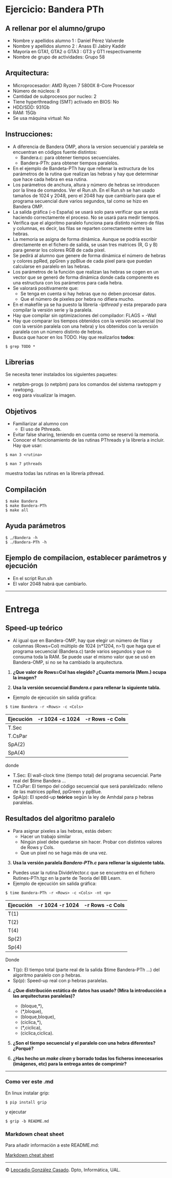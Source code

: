 # Ejercicio: Bandera PTh
   
## A rellenar por el alumno/grupo
 * Nombre y apellidos alumno 1   : Daniel Pérez Valverde
 * Nombre y apellidos alumno 2   : Anass El Jabiry Kaddir
 * Mayoría en GTA1, GTA2 o GTA3  : GT3 y GT1 respectivamente
 * Nombre de grupo de actividades: Grupo 58

 ## Arquitectura: 
  * Microprocesador: AMD Ryzen 7 5800X 8-Core Processor
  * Número de núcleos: 8
  * Cantidad de subprocesos por nucleo: 2
  * Tiene hyperthreading (SMT) activado en BIOS: No
  * HDD/SDD: 931Gb
  * RAM: 15Gb
  * Se usa máquina virtual: No

## Instrucciones:
  * A diferencia de Bandera OMP, ahora la version secuencial y paralela se encuentran en códigos fuente distintos:
    + Bandera.c: para obtener tiempos secuenciales.
    + Bandera-PTh: para obtener tiempos paralelos. 
  * En el ejemplo de Bandeta-PTh hay que rellenar la estructura de los parámetros de la rutina que realizan las hebras y hay que determinar que hace cada hebra en esa rutina.
  * Los parámetros de anchura, altura y número de hebras se introducen por la línea de comandos. Ver el Run.sh. En el Run.sh se han usado tamaños de 1024 y 2048, pero el 2048 hay que cambiarlo para que el programa secuencial dure varios segundos, tal como se hizo en Bandera OMP.
  * La salida gráfica (-o España) se usará solo para verificar que se está haciendo correctamente el proceso. No se usará para medir tiempos.
  * Verifica que el algoritmo paralelo funciona para distinto número de filas y columnas, es decir, las filas se reparten correctamente entre las hebras.
  * La memoria se asigna de forma dinámica. Aunque se podría escribir directamente en el fichero de salida, se usan tres matrices (R, G y B) para generar los colores RGB de cada pixel.
  * Se pedirá al alumno que genere de forma dinámica el número de hebras y colores ppRed, ppGren y ppBlue de cada pixel para que puedan calcularse en paralelo en las hebras. 
  * Los parámetros de la función que realizan las hebras se cogen en un vector que se generó de forma dinámica donde cada componente es una estructura con los parámetros para cada hebra. 
  * Se valorará positivamente que: 
   	- Se tenga en cuenta si hay hebras que no deben procesar datos.
  	- Que el número de pixeles por hebra no difiera mucho.
  * En el makefile ya se ha puesto la librería *-lpthread* y esta preparado para compilar la versión serie y la paralela.
  * Hay que compilar sin optimizaciones del compilador: FLAGS   = -Wall
  * Hay que comparar los tiempos obtenidos con la versión secuencial (no con la versión paralela con una hebra) y los obtenidos con la versión paralela con un número distinto de hebras.
  * Busca que hacer en los TODO. Hay que realizarlos **todos**:
```console
$ grep TODO *
```

## Librerias
Se necesita tener instalados los siguientes paquetes:
  * netpbm-progs (o netpbm) para los comandos del sistema rawtoppm y rawtopng.
  * eog para visualizar la imagen.

## Objetivos
  * Familiarizar al alumno con 
	- El uso de Pthreads. 
  * Evitar false sharing, teniendo en cuenta como se reservó la memoria. 
  * Conocer el funcionamiento de las rutinas PThreads y la librería a incluir. Hay que usar:
```console 
$ man 3 <rutina>  
```
```console 
$ man 7 pthreads 
```
muestra todas las rutinas en la librería pthread.

## Compilación

```console 
$ make Bandera
$ make Bandera-PTh
$ make all 
```

## Ayuda parámetros 
```console
$ ,/Bandera -h
$ ./Bandera-PTh -h
```

## Ejemplo de compilacion, establecer parámetros  y ejecución
 * En el script Run.sh
 * El valor 2048 habrá que cambiarlo.

- - - 
# Entrega

## Speed-up teórico

* Al igual que en Bandera-OMP, hay que elegir un número de filas y columnas (Rows=Col) múltiplo de 1024 (n*1204, n>1) que haga que el programa secuencial (Bandera.c) tarde varios segundos y que no consuma toda la RAM. Se puede usar el mismo valor que se usó en Bandera-OMP, si no se ha cambiado la arquitectura. 

1. **¿Que valor de Rows=Col has elegido? ¿Cuanta memoria (Mem.) ocupa la imagen?** 


2. **Usa la versión secuencial *Bandera.c* para rellenar la siguiente tabla.**
 * Ejemplo de ejecución sin salida gráfica:
```console 
$ time Bandera -r <Rows> -c <Cols>
```

| Ejecución   | -r 1024 -c 1024 | -r Rows -c Cols |
| ----------- | --------------- | --------------- |
|T.Sec        |                 |                 |
|T.CsPar      |                 |                 |
|SpA(2)       |                 |                 |
|SpA(4)       |                 |                 |

donde

 * T.Sec: El wall-clock time (tiempo total) del programa secuencial. Parte real del $time Bandera ... 
 * T.CsPar: El tiempo del código secuencial que será paralelizado: relleno de las matrices ppRed, ppGreen y ppBlue. 
 * SpA(p): El spedd-up **teórico** según la ley de Amhdal para p hebras paralelas.

## Resultados del algoritmo paralelo
* Para asignar pixeles a las hebras, estás deben:
    + Hacer un trabajo similar
    + Ningún pixel debe quedarse sin hacer. Probar con distintos valores de Rows y Cols.
    + Que un pixel no se haga más de una vez.

3. **Usa la versión paralela *Bandera-PTh.c* para rellenar la siguiente tabla.**
* Puedes usar la rutina DivideVector.c que se encuentra en el fichero Rutines-PTh.tgz en la parte de Teoría del BB Learn.
 * Ejemplo de ejecución sin salida gráfica:
```console 
$ time Bandera-PTh -r <Rows> -c <Cols> -nt <p>
```

| Ejecución   |-r 1024 -r 1024 |-r Rows -c Cols  | 
| ----------- | -------------- | --------------- |
|T(1)         |                |                 |
|T(2)         |                |                 |
|T(4)         |                |                 |
|Sp(2)        |                |                 |
|Sp(4)        |                |                 |

Donde 
* T(p): El tiempo total (parte real de la salida $time Bandera-PTh ...) del algoritmo paralelo con p hebras.
* Sp(p): Speed-up real con p hebras paralelas.


4. **¿Que distribución estática de datos has usado? (Mira la introducción a las arquitecturas paralelas)?** 
    - (bloque,*), 
    - (*,bloque), 
    - (bloque,bloque), 
    - (ciclica,*), 
    - (*,ciclica), 
    - (ciclica,ciclica).

5. **¿Son el tiempo secuencial y el paralelo con una hebra diferentes? ¿Porqué?**

6. **¿Has hecho un *make clean* y borrado todas los ficheros innecesarios (imágenes, etc) para la entrega antes de comprimir?**

- - - 

### Como ver este .md 
En linux instalar grip:

```console 
$ pip install grip 
```

y ejecutar
```console
$ grip -b README.md
```

### Markdown cheat sheet

Para añadir información a este README.md:

[Markdown cheat sheet](https://www.markdownguide.org/cheat-sheet/)

- - -

&copy; [Leocadio González Casado](https://sites.google.com/ual.es/leo). Dpto, Informática, UAL.
